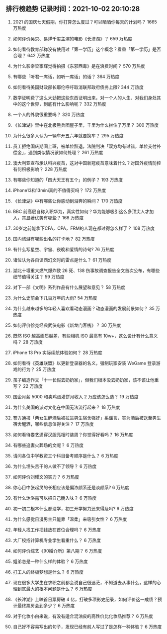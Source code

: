 
## 排行榜趋势 记录时间：2021-10-02 20:10:28
  
  1. 2021 的国庆七天假期，你打算怎么度过？可以晒晒你每天的计划吗？ 1665 万热度
    
  2. 如何评价吴京、易烊千玺主演的电影《长津湖》？ 659 万热度
    
  3. 如何看待教育部称没有使用过「第一学历」这个概念？看重「第一学历」是否合理？ 642 万热度
    
  4. 为什么影帝梁家辉觉得拍摄《东邪西毒》是在浪费时间？ 570 万热度
    
  5. 有哪些「听君一席话，如听一席话」的话？ 364 万热度
    
  6. 如何看待美国财政部长耶伦呼吁取消联邦政府债务上限? 344 万热度
    
  7. 数学证明费了这么大劲把这些东西证明出来，对一个人的人生、对我们身处其中的这个世界，到底有什么影响呢？ 332 万热度
    
  8. 一个人的外貌很重要吗？ 320 万热度
    
  9. 《长津湖》里中在北极熊兵团屋子里，千里为什么拦住了万里？ 300 万热度
    
  10. 为什么很多人认为一辆车开五六年就要换车？ 295 万热度
    
  11. 员工拒绝国庆期间上班，被单位辞退，法院判决「双方均有过错，单位支付补偿金」，遇到类似情况该如何处理？ 261 万热度
    
  12. 澳大利亚宣布承认科兴疫苗，这对中国新冠疫苗意味着什么？对国外疫情防控有何积极影响？ 228 万热度
    
  13. 有哪些你知道的「四大天王有五个」的例子？ 193 万热度
    
  14. iPhone13和13mini真的不值得买吗？ 172 万热度
    
  15. 《长津湖》中有哪些让你感动到泪奔的瞬间？ 170 万热度
    
  16. BBC 前高层自称入职华为，真实性如何？华为能够吸引这么多顶尖人才加入，其显著优势有哪些？ 168 万热度
    
  17. 30岁之前能拿下CFA，CPA，FRM的人现在都过得怎么样了？ 108 万热度
    
  18. 国内旅游有哪些出名的打卡地？ 82 万热度
    
  19. 有什么写星空、宇宙、夜晚和爱情的诗句? 76 万热度
    
  20. 诸位认为各自读西幻文时的雷点是什么？ 61 万热度
    
  21. 湖北十堰重大燃气爆炸致 26 死、138 伤事故调查报告全文首次公布，有哪些细节值得关注？ 59 万热度
    
  22. 对下一部《文明》系列作品有什么展望和意见？ 58 万热度
    
  23. 为什么史前会下几百万年的大雨? 54 万热度
    
  24. 为什么越来越多的年轻人喜欢看动态漫画？动态漫画的发展前景如何？ 35 万热度
    
  25. 如何评价徐克经典武侠电影《新龙门客栈》？ 30 万热度
    
  26. 既然 ISO 越高画质越差，有些相机 ISO 最高有 10w+，这么设计有什么意义吗？ 28 万热度
    
  27. iPhone 13 Pro 实际续航体验如何？ 28 万热度
    
  28. 如何看待《英雄联盟》以更新登录器的名义，强制玩家安装 WeGame 登录游戏的行为？ 25 万热度
    
  29. 孩子编造作文「十一长假去奶奶家」，但我们根本没去奶奶家，该不该让他重写？ 22 万热度
    
  30. 国企月薪  5000 和卖鸡蛋灌饼月收入 2 万应该怎么选？ 19 万热度
    
  31. 为什么美国的派对文化在中国无法流行起来？ 18 万热度
    
  32. 警方通报「两女生醉酒后被拉进男生宿舍强奸」系谣言，实为酒后被送至男生宿舍醒酒，哪些信息值得关注？ 17 万热度
    
  33. 如何看待娄艺潇穿汉服亮相时装周？你觉得好看吗？ 16 万热度
    
  34. 有哪些追妻火葬场的文呢？ 6 万热度
    
  35. 请问各位中学教资三个科目备考顺序是什么？ 6 万热度
    
  36. 为什么埋头苦干的人做不了领导？ 6 万热度
    
  37. 如何评价刘耀文的实力？ 6 万热度
    
  38. 你心目中张起灵的长相应该是偏浓颜系还是淡颜系? 6 万热度
    
  39. 有什么沐浴露可以把自己腌入味？ 6 万热度
    
  40. 初一初二根本什么都没学，初三开学努力还来得及吗? 6 万热度
    
  41. 为什么感觉日漫男主只能靠「温柔」来吸引女性？ 6 万热度
    
  42. 年轻人找工作把钱放在首位合理吗？ 6 万热度
    
  43. 大厂校招计算机专业学生看重什么？ 6 万热度
    
  44. 如何评价综艺《90婚介所》第八期？ 6 万热度
    
  45. 姐弟恋是一种什么样的体验？ 6 万热度
    
  46. 打工人的终极梦想是什么？ 6 万热度
    
  47. 现在很多大学生在求职之前都会说自己很迷茫，不知道去从事什么，这样的心理到底最大的根本问题是什么？ 6 万热度
    
  48. 《长津湖》上映首日票房破 4 亿，打破多项影史纪录，如何评价这一成绩？预计最终票房会到多少？ 6 万热度
    
  49. 对于化妆小白来说，有没有适合混油皮的高性价比化妆品推荐？ 6 万热度
    
  50. 自己好不容易写出的句子，发现已经有前人写过了是怎样一种体验？ 6 万热度
    
